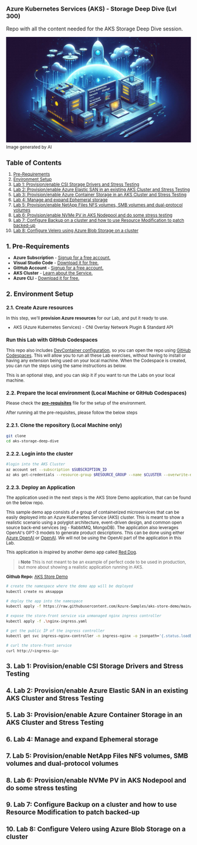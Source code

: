 ### Azure Kubernetes Services (AKS) - Storage Deep Dive (Lvl 300) 

Repo with all the content needed for the AKS Storage Deep Dive session.

![alt text](./img/banner.jpeg)
<small> Image generated by AI

## Table of Contents
1. [Pre-Requirements](#1-pre-requisites)
2. [Environment Setup](#2-environment-setup)
3. [Lab 1: Provision/enable CSI Storage Drivers and Stress Testing](#3-lab-1-csi-driver)
4. [Lab 2: Provision/enable Azure Elastic SAN in an existing AKS Cluster and Stress Testing](#4-elasticsan)
5. [Lab 3: Provision/enable Azure Container Storage in an AKS Cluster and Stress Testing](#5-azure-container-storage)
6. [Lab 4: Manage and expand Ephemeral storage](#6-ephemeral-storage)
7. [Lab 5: Provision/enable NetApp Files NFS volumes, SMB volumes and dual-protocol volumes](#7-netapp-files)
8. [Lab 6: Provision/enable NVMe PV in AKS Nodepool and do some stress testing](#8-nbme-pv)
9. [Lab 7: Configure Backup on a cluster and how to use Resource Modification to patch backed-up](#9-azure-backup)
10. [Lab 8: Configure Velero using Azure Blob Storage on a cluster](#10-velero-backup)

## 1. Pre-Requirements
- **Azure Subscription** - [Signup for a free account.](https://azure.microsoft.com/free/)
- **Visual Studio Code** - [Download it for free.](https://code.visualstudio.com/download)
- **GitHub Account** - [Signup for a free account.](https://github.com/signup)
- **AKS Cluster** - [Learn about the Service.](https://azure.microsoft.com/en-us/products/kubernetes-service)
- **Azure CLI** - [Download it for free.](https://docs.microsoft.com/en-us/cli/azure/install-azure-cli)

## 2. Environment Setup
### 2.1. Create Azure resources

In this step, we'll **provision Azure resources** for our Lab, and put it ready to use.
- AKS (Azure Kubernetes Services) - CNI Overlay Network Plugin & Standard API

### Run this Lab with GitHub Codespaces

This repo also includes [DevContainer configuration](./.devcontainer/devcontainer.json), so you can open the repo using [GitHub Codespaces](https://docs.github.com/en/codespaces/overview). This will allow you to run all these Lab exercises, without having to install or having any extension being used on your local machine. When the Codespace is created, you can run the steps using the same instructions as below.

This is an optional step, and you can skip it if you want to run the Labs on your local machine.

### 2.2. Prepare the local environment (Local Machine or GitHub Codespaces)

Please check the **[pre-requisites](pre-requisites.md)** file for the setup of the environment.

After running all the pre-requisites, please follow the below steps

### 2.2.1. Clone the repository (Local Machine only)

```bash
git clone
cd aks-storage-deep-dive
```

### 2.2.2. Login into the cluster
```bash
#login into the AKS Cluster
az account set --subscription $SUBSCRIPTION_ID
az aks get-credentials --resource-group $RESOURCE_GROUP --name $CLUSTER --overwrite-existing
```

### 2.2.3. Deploy an Application

The application used in the next steps is the AKS Store Demo application, that can be found on the below repo. 

This sample demo app consists of a group of containerized microservices that can be easily deployed into an Azure Kubernetes Service (AKS) cluster. This is meant to show a realistic scenario using a polyglot architecture, event-driven design, and common open source back-end services (eg - RabbitMQ, MongoDB). The application also leverages OpenAI's GPT-3 models to generate product descriptions. This can be done using either [Azure OpenAI](https://learn.microsoft.com/azure/ai-services/openai/overview) or [OpenAI](https://openai.com/). We will not be using the OpenAI part of the application in this Lab.

This application is inspired by another demo app called [Red Dog](https://github.com/Azure/reddog-code).

> &#8505; **Note**
> This is not meant to be an example of perfect code to be used in production, but more about showing a realistic application running in AKS. 


**Github Repo:** [AKS Store Demo](https://github.com/Azure-Samples/aks-store-demo)


```bash	
# create the namespace where the demo app will be deployed
kubectl create ns aksappga
```

```bash
# deploy the app into the namespace
kubectl apply -f https://raw.githubusercontent.com/Azure-Samples/aks-store-demo/main/aks-store-all-in-one.yaml -n aksappga
```

```bash
# expose the store-front service via unmanaged nginx ingress controller
kubectl apply -f .\nginx-ingress.yaml
```

```bash
# get the public IP of the ingress controller
kubectl get svc ingress-nginx-controller -n ingress-nginx -o jsonpath='{.status.loadBalancer.ingress[0].ip}'
```

```bash	
# curl the store-front service
curl http://<ingress-ip>
```

## 3. Lab 1: Provision/enable CSI Storage Drivers and Stress Testing

## 4. Lab 2: Provision/enable Azure Elastic SAN in an existing AKS Cluster and Stress Testing

## 5. Lab 3: Provision/enable Azure Container Storage in an AKS Cluster and Stress Testing

## 6. Lab 4: Manage and expand Ephemeral storage

## 7. Lab 5: Provision/enable NetApp Files NFS volumes, SMB volumes and dual-protocol volumes

## 8. Lab 6: Provision/enable NVMe PV in AKS Nodepool and do some stress testing

## 9. Lab 7: Configure Backup on a cluster and how to use Resource Modification to patch backed-up

## 10. Lab 8: Configure Velero using Azure Blob Storage on a cluster